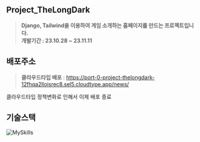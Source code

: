 
## Project_TheLongDark
> **Django, Tailwind을 이용하여 게임 소개하는 홈페이지를 만드는 프로젝트입니다.** <br>
> **개발기간 : 23.10.28 ~ 23.11.11**

## 배포주소
> **클라우드타입 배포** : https://port-0-project-thelongdark-12fhqa2lloisrec8.sel5.cloudtype.app/news/

클라우드타입 정책변화로 인해서 이제 배포 종료 


## 기술스택
![MySkills](https://skillicons.dev/icons?i=py,django,tailwind,postgres,docker)

